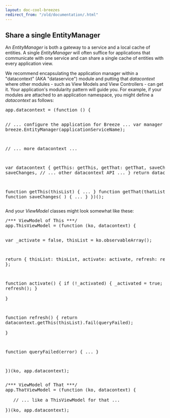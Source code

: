 ```yaml
---
layout: doc-cool-breezes
redirect_from: "/old/documentation/.html"
---
```

<h2>
	<a name="SingleManagerApp"></a>Share a single EntityManager</h2>
<p>An <em>EntityManager </em>is both a gateway to a service and a local cache of entities. A single <em>EntityManager</em> will often suffice for applications that communicate with one service and can share a single cache of entities with every application view.</p>
<p><a name="EncapsulateInDatacontext"></a>We recommend encapsulating the application manager within a &quot;datacontext&quot; (AKA &quot;dataservice&quot;) module and putting that <em>datacontext </em>where other modules - such as View Models and View Controllers - can get it. Your application&#39;s modularity pattern will guide you. For example, if your modules are attached to an application namespace, you might define a <em>datacontext </em>as follows:</p>
<pre class="brush:jscript;">
app.datacontext = (function () {

   // ... configure the application for Breeze ...
   var manager = new breeze.EntityManager(applicationServiceName);

   // ... more datacontext ...

   var datacontext {
       getThis: getThis,
       getThat: getThat,
       saveChanges: saveChanges,
       // ... other datacontext API ...
   }
   return datacontext;

   function getThis(thisList) { ... }
   function getThat(thatList) { ... }
   function saveChanges( ) { ... }
})();</pre>
<p>And your <em>ViewModel </em>classes might look somewhat like these:</p>
<pre class="brush:jscript;">
/*** ViewModel of This ***/
app.ThisViewModel = (function (ko, datacontext) {

   var _activate = false,
       thisList = ko.observableArray();

   return {
       thisList: thisList,
       activate: activate,
       refresh: refresh
   };

   function activate() {
      if (!_activated) {
          _activated = true;
          refresh();
      }   
   }

   function refresh() {
      return datacontext.getThis(thisList).fail(queryFailed);   
   }

   function queryFailed(error) { ... }

})(ko, app.datacontext);</pre>
<pre class="brush:jscript;">
/*** ViewModel of That ***/
app.ThatViewModel = (function (ko, datacontext) {

   // ... like a ThisViewModel for that ...

})(ko, app.datacontext);</pre>
